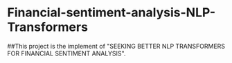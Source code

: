 # Financial-sentiment-analysis-NLP-Transformers
##This project is the implement of "SEEKING BETTER NLP TRANSFORMERS FOR FINANCIAL SENTIMENT ANALYSIS".
